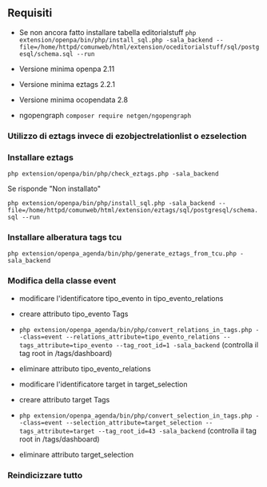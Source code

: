 ## Requisiti
*  Se non ancora fatto installare tabella editorialstuff
```php extension/openpa/bin/php/install_sql.php -sala_backend --file=/home/httpd/comunweb/html/extension/oceditorialstuff/sql/postgesql/schema.sql --run```

 * Versione minima openpa 2.11
 * Versione minima eztags 2.2.1
 * Versione minima ocopendata 2.8
 * ngopengraph
 ```composer require netgen/ngopengraph```

### Utilizzo di eztags invece di ezobjectrelationlist o ezselection

### Installare eztags

`php extension/openpa/bin/php/check_eztags.php -sala_backend`

Se risponde "Non installato"

`php extension/openpa/bin/php/install_sql.php -sala_backend --file=/home/httpd/comunweb/html/extension/eztags/sql/postgresql/schema.sql --run`

### Installare alberatura tags tcu

`php extension/openpa_agenda/bin/php/generate_eztags_from_tcu.php -sala_backend`

### Modifica della classe event

 * modificare l'identificatore tipo_evento in tipo_evento_relations
 * creare attributo tipo_evento Tags
 * `php extension/openpa_agenda/bin/php/convert_relations_in_tags.php --class=event --relations_attribute=tipo_evento_relations --tags_attribute=tipo_evento --tag_root_id=1 -sala_backend` (controlla il tag root in /tags/dashboard)
 * eliminare attributo tipo_evento_relations

  * modificare l'identificatore target in target_selection
  * creare attributo target Tags
  * `php extension/openpa_agenda/bin/php/convert_selection_in_tags.php --class=event --selection_attribute=target_selection --tags_attribute=target --tag_root_id=43 -sala_backend` (controlla il tag root in /tags/dashboard)
  * eliminare attributo target_selection

### Reindicizzare tutto
